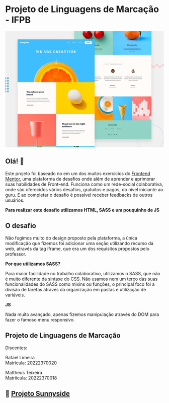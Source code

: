 # Projeto de Linguagens de Marcação - IFPB

![Design preview for the Sunnyside agency landing page coding challenge](./design/desktop-preview.jpg)

## Olá! 👋

Este projeto foi baseado no em um dos muitos exercícios do [Frontend Mentor](https://www.frontendmentor.io), uma plataforma de desafios onde além de aprender e aprimorar suas habilidades de Front-end. Funciona como um rede-social colaborativa, onde são oferecidos vários desafios, gratuitos e pagos, do nível iniciante ao guru. E ao completar o desafio é possível receber feedbacks de outros usuários.

**Para realizar este desafio utilizamos HTML, SASS e um pouquinho de JS**

## O desafio

Não fugimos muito do design proposto pela plataforma, a única modificação que fizemos foi adicionar uma seção utilizando recurso da web, através da tag iframe, que era um dos requisitos propostos pelo professor.

**Por que utilizamos SASS?**

Para maior facilidade no trabalho colaborativo, utilizamos o SASS, que não é muito diferente da sintaxe do CSS. Não usamos nem um terço das suas funcionalidades do SASS como mixins ou funções, o principal foco foi a divisão de tarefas através da organização em pastas e utilização de variáveis.

**JS**

Nada muito avançado, apenas fizemos manipulação através do DOM para fazer o famoso menu responsivo.

## Projeto de Linguagens de Marcação

Discentes:

Rafael Limeira  
Matrícula: 20222370020

Mattheus Teixeira  
Matriícula: 20222370018

## 🔗 [Projeto Sunnyside](https://buenorafa.github.io/sunnyside-agency-landing-page-main/)
